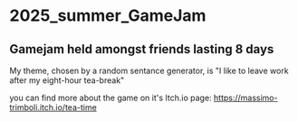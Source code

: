 # 2025_summer_GameJam
## Gamejam held amongst friends lasting 8 days

My theme, chosen by a random sentance generator, is "I like to leave work after my eight-hour tea-break"

you can find more about the game on it's Itch.io page: <a href="https://massimo-trimboli.itch.io/tea-time">https://massimo-trimboli.itch.io/tea-time</a>
